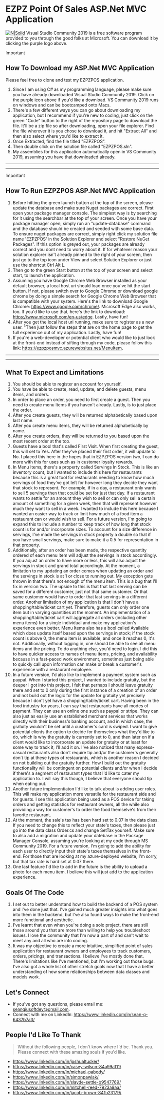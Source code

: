 EZPZ Point Of Sales ASP.Net MVC Application
============================================

[![N|Solid](https://encrypted-tbn0.gstatic.com/images?q=tbn%3AANd9GcShNr_qvEhshsb5yO_f4jm061arTxC6JtT6mA&usqp=CAU)](https://visualstudio.microsoft.com/vs/community/ "VS Community 2019")
Visual Studio Community 2019 is a free software program provided to you through the good folks at Microsoft. You can download it by clicking the purple logo above.


> [!IMPORTANT]
> How To Download my ASP.Net MVC Application
>-------------------------
> Please feel free to clone and test my EZPZPOS application.
> 1. Since I am using C# as my programming language, please make sure you have already downloaded Visual Studio Community 2019. Click on the purple icon above if you'd like a download. VS Community 2019 runs on windows and can be bootcamped onto Macs.
> 2. There's a few different ways you can go about downloading my application, but I recommend if you're new to coding, just click on the green "Code" button to the right of the repository page to download the file. It'll be a zip file so after downloading, open your file explorer. Find the file wherever it is you chose to download it, and hit "Extract All" and then also select where you'd like to extract it. 
> 3. Once Extracted, find the file titled "EZPZPOS". 
> 4. Then double click on the solution file called "EZPZPOS.sln".
> 5. My assemblies for this application automatically open in VS Community 2019, assuming you have that downloaded already.
>-----------------------------------------------------------------------------------------------------
>-----------------------------------------------------------------------------------------------------

> [!IMPORTANT]
> How To Run EZPZPOS ASP.Net MVC Application
>---------------------------------------------
> 1. Before hitting the green launch button at the top of the screen, please update the database and make sure Nuget packages are correct. First open your package manager console. The simplest way is by searching for it using the searchbar at the top of your screen. Once you have your package manager open, simply run an "update-database" command and the database should be created and seeded with some base data. To ensure nuget packages are correct, simply right click my solution file name 'EZPZPOS' in the Solution Explorer and select "Restore NuGet Packages". If this option is greyed out, your packages are already correct and you dont need to worry about it. If for whatever reason your solution explorer isn't already pinned to the right of your screen, then just go to the top icon under View and select Solution Explorer or just use the shortcut Ctrl Alt L.
> 2. Then go to the green Start button at the top of your screen and select start, to launch the application. 
> 3. Assuming you have Google Chrome Web Browser installed as your default browser, a local host uri should load once you've hit the start button. If not, please switch over to Google Chrome or download google chrome by doing a simple search for Google Chrome Web Browser that is compatible with your system. Here's the link to download Google Chrome: https://www.google.com/chrome/. Microsoft Edge also works, too. If you'd like to use that, here's the link to download: https://www.microsoft.com/en-us/edge. Lastly, have fun!
> 4. After you get the local host uri running, make sure to register as a new user. "Then just follow the steps that are on the home page to get the full experience out of my application. Lastly, have fun!
> 5. If you're a web-developer or potential client who would like to just look at the front-end instead of sifting through my code, please follow this link: https://ezpzposmvc.azurewebsites.net/MenuItem.
>-----------------------------------------------------------------------------------------------------
>-----------------------------------------------------------------------------------------------------

## What To Expect and Limitations
1. You should be able to register an account for yourself. 
2. You have be able to create, read, update, and delete guests, menu items, and orders.
3. In order to place an order, you need to first create a guest. Then you need to create menu Items if you haven't already. Lastly, is to just place the order. 
4. After you create guests, they will be returned alphabetically based upon last name.
5. After you create menu items, they will be returned alphabetically by name. 
6. After you create orders, they will be returned to you based upon the most recent order at the top. 
7. Guests have a bool that's called First Visit. When first creating the guest, this will set to Yes. After they've placed their first order, it will update to No. I placed this here in the hopes that in EZPZPOS version two, I can do more with this for uses such as in customer loyalty rewards. 
8. In Menu Items, there's a property called Servings In Stock. This is like an inventory count, but I wanted to include this here for restaurants because this is a great tool for restaurants needing to know how much servings of food they've got left for however long they decide they want that stock to represent. For example, if in a day, a restaurant only wants to sell 5 servings then that could be set for just that day. If a restaurant wants to settle for an amount they wish to sell or can only sell a certain amount of something for a given week, then that will represent however much they want to sell in a week. I wanted to include this here because I wanted an easier way to track or limit how much of a food item a restaurant can or would wish to sell. For a future version, I'm going to expand this to include a number to keep track of how long that stock count is for and/or incorporate sizes. To account for a size difference in servings, I've made the servings in stock property a double so that if you have small servings, make sure to make it a 0.5 for representation in that property. 
9. Additionally, after an order has been made, the respective quantity ordered of each menu item will adjust the servings in stock accordingly. If you adjust an order to have more or less, this will also adjust the servings in stock and grand total accordingly. At the moment, a limitation to my updating an order comes when updating an order and the servings in stock is at 1 or close to running out. My exception gets thrown in that there's not enough of the menu item. This is a bug that I'll fix in version two. The upside to this is that that last serving can be saved for a different customer, just not that same customer. Or that same customer would have to order that last servings in a different order. Another limitation of my application is that I don't have a shopping/table/ticket cart yet. Therefore, guests can only order one item but in varying quantities at the moment. An implementation of a shopping/table/ticket cart will aggregate all orders (including other menu items) for a single individual and make my application's experience even better. Menu Items also has a bool called Available which does update itself based upon the servings in stock; if the stock count is above 0, the menu item is available, and once it reaches 0, it's not. Additionally, without logging in, one should be able to see all menu items and the pricing. To do anything else, you'd need to login. I did this to have quicker access to names of menu items, pricing, and availability because in a fast-paced work environment, sometimes just being able to quickly call upon information can make or break a customer's experience with a restaurant employee. 
10. In a future version, I'd also like to implement a payment system such as paypal. When I started this project, I wanted to include gratuity, but the deeper I got into this project, I felt that perhaps I should leave gratuity there and set to 0 only during the first instance of a creation of an order and not build out the logic for the update for gratuity yet precisely because I don't yet have a shopping/table/ticket cart. Having been in the food industry for years, I can say that restaurants have all modes of payment. They can use an online one such as paypal or stripe. They can also just as easily use an established merchant services that works directly with their business's banking account, and in which case, the gratuity wouldn't be set until a customer's card is swiped. I want to give potential clients the option to decide for themselves what they'd like to do, which is why the gratuity is currently set to 0, and then later on if a client would like to incorporate an update for gratuity or at least for some way to track it, I'll add it on. I've also noticed that many express-casual restaurants also don't require tip and/or the customer's generally don't tip at these types of restaurants, which is another reason I decided on not building out the gratuity further. How I build out the gratuity functionality will be contingent on potential clients and/or when I decide if there's a segment of restaurant types that I'd like to cater my application to. I will say this though, I believe that everyone should tip when eating out. 
11. Another future implementiaton I'd like to talk about is adding user roles. This will make my application more versatile for the restaurant side and for guests. I see this application being used as a POS device for taking orders and getting statistics for restaurant owners, all the while also providing a way for customer's to order the food themselve's from their favorite restaurant.  
12. At the moment, the sale's tax has been hard set to 0.07 in the data class. If you need to change this to reflect your state's taxes, then please just go into the data class Order.cs and change SetTax yourself. Make sure to also add a migration and update your datebase in the Package Manager Console, assuming you're looking at my code through MS Community 2019. For a future version, I'm going to add the ability for each user to directly input their state's taxes themselves in the front-end. For those that are looking at my azure-deployed website, I'm sorry, but that tax rate is hard set at 0.07 there. 
13. One last feature I'd like to add in the future is the ability to upload a photo for each menu item. I believe this will just add to the application experience. 

## Goals Of The Code
1. I set out to better understand how to build the backend of a POS system and I've done just that. I've gained much greater insights into what goes into them in the backend, but I've also found ways to make the front-end more functional and aesthetic.
2. I've learnt that even when you're doing a solo project, there are still those around you that are more than willing to help you troubleshoot issues. I love the community that I'm now a part of and can't wait to meet any and all who are into coding. 
3. It was my objective to create a more intuitive, simplified point of sales application for restaurant owners and employees to track customers, orders, pricings, and transactions. I believe I've mostly done that. There's limitations like I've mentioned, but I'm working out those bugs. I've also got a whole list of other stretch goals now that I have a better understanding of how some relationships between data classes and models work. 

## Let's Connect
* If you've got any questions, please email me: seanqiusoftdev@gmail.com. 
* Connect with me on LinkedIn: https://www.linkedin.com/in/sean-q-6437b7a3/

## People I'd Like To Thank
> Without the following people, I don't know where I'd be. Thank you. Please connect with these amazing souls if you'd like. 
* https://www.linkedin.com/in/joshualtucker/
* https://www.linkedin.com/in/casey-wilson-84a99a111/
* https://www.linkedin.com/in/michael-pabody/
* https://www.linkedin.com/in/simonpawlak/
* https://www.linkedin.com/in/slayde-settle-b9547769/
* https://www.linkedin.com/in/mitchell-reed-7923a9aa/
* https://www.linkedin.com/in/jacob-brown-841b23179/
